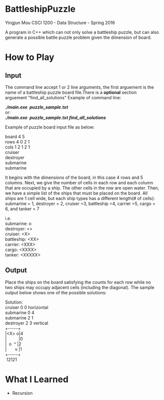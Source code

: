 # BattleshipPuzzle
Yingjun Mou
CSCI 1200 - Data Structure - Spring 2016

A program in C++ which can not only solve a battleship puzzle, but can also generate a possible battle puzzle problem given the dimension of board.

# How to Play
## Input
The command line accept 1 or 2 line arguments, the first arguement is the name of a battleship puzzle board file.There is a __optional__ section arguement "find_all_solutions"
Example of command line:<br />

__*./main.exe*&nbsp;&nbsp;*puzzle_sample.txt*__<br />
or:<br />
__*./main.exe*&nbsp;&nbsp;*puzzle_sample.txt*&nbsp;*find_all_solutions*__<br />

Example of puzzle board input file as below:

board 4 5<br />
rows 4 0 2 1<br />
cols 1 2 1 2 1<br />
cruiser<br />
destroyer<br />
submarine<br />
submarine<br />

It begins with the dimensions of the board, in this case 4 rows and 5 columns. Next, we give the number of cells in each row and each column that are occupied by a ship. The other cells in the row are open water. Then, we have a simple list of the ships that must be placed on the board. All ships are 1 cell wide, but each ship types has a different length(# of cells): submarine = 1, destroyer = 2, cruiser =3, battleship =4, carrier =5, cargo = 6, and tanker = 7

i.e.<br />
submarine: o<br />
destroyer: \<\> <br />
cruiser: \<X\> <br />
battleship: \<XX\> <br />
carrier: \<XXX\> <br />
cargo: \<XXXX\> <br />
tanker: \<XXXXX\> <br />

## Output
Place the ships on the board satisfying the counts for each row while no two ships may occupy adjacent cells (including the diagonal). The sample output below shows one of the possible solutions:<br />

Solution:<br />
cruiser   0 0 horizontal<br />
submarine 0 4<br />
submarine 2 1<br />
destroyer 2 3 vertical<br />
+-----+<br />
|\<X\>&nbsp;o|4<br />
|&nbsp;&nbsp;&nbsp;&nbsp;&nbsp;&nbsp;&nbsp;&nbsp;&nbsp;&nbsp;|0<br />
|&nbsp;&nbsp;o &nbsp;^&nbsp;|2<br />
|&nbsp;&nbsp;&nbsp;&nbsp;&nbsp;&nbsp;&nbsp;v&nbsp;|1<br />
+-----+<br />
&nbsp;12121<br />

# What I Learned
* Recursion
